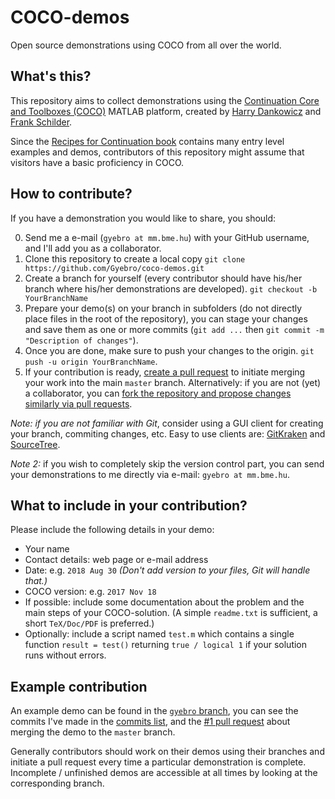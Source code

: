 # COCO-demos
Open source demonstrations using COCO from all over the world.

## What's this?
This repository aims to collect demonstrations using the [Continuation Core and Toolboxes (COCO)][url-coco] MATLAB platform, created by [Harry Dankowicz][url-hdankowicz] and [Frank Schilder][url-fschilder].

Since the [Recipes for Continuation book][url-recipes] contains many entry level examples and demos, contributors of this repository might assume that visitors have a basic proficiency in COCO.

## How to contribute?
If you have a demonstration you would like to share, you should:

0. Send me a e-mail (`gyebro at mm.bme.hu`) with your GitHub username, and I'll add you as a collaborator.
1. Clone this repository to create a local copy `git clone https://github.com/Gyebro/coco-demos.git`
2. Create a branch for yourself (every contributor should have his/her branch where his/her demonstrations are developed). `git checkout -b YourBranchName`
3. Prepare your demo(s) on your branch in subfolders (do not directly place files in the root of the repository), you can stage your changes and save them as one or more commits (`git add ...` then `git commit -m "Description of changes"`).
4. Once you are done, make sure to push your changes to the origin. `git push -u origin YourBranchName`.
5. If your contribution is ready, [create a pull request][url-pull] to initiate merging your work into the main `master` branch.
Alternatively: if you are not (yet) a collaborator, you can [fork the repository and propose changes similarly via pull requests][url-fork-explained].

*Note: if you are not familiar with Git*, consider using a GUI client for creating your branch, commiting changes, etc. Easy to use clients are: [GitKraken][url-gitkraken] and [SourceTree][url-sourcetree].

*Note 2:* if you wish to completely skip the version control part, you can send your demonstrations to me directly via e-mail: `gyebro at mm.bme.hu`.

## What to include in your contribution?
Please include the following details in your demo:

- Your name
- Contact details: web page or e-mail address
- Date: e.g. `2018 Aug 30` *(Don't add version to your files, Git will handle that.)*
- COCO version: e.g. `2017 Nov 18`
- If possible: include some documentation about the problem and the main steps of your COCO-solution. (A simple `readme.txt` is sufficient, a short `TeX/Doc/PDF` is preferred.)
- Optionally: include a script named `test.m` which contains a single function `result = test()` returning `true / logical 1` if your solution runs without errors.

## Example contribution
An example demo can be found in the [`gyebro` branch][url-gyebro-branch], you can see the commits I've made in the [commits list][url-gyebro-commits], and the [#1 pull request][url-gyebro-pull] about merging the demo to the `master` branch.

Generally contributors should work on their demos using their branches and initiate a pull request every time a particular demonstration is complete. Incomplete / unfinished demos are accessible at all times by looking at the corresponding branch.

[url-coco]: https://sourceforge.net/projects/cocotools/
[url-recipes]: https://epubs.siam.org/doi/book/10.1137/1.9781611972573
[url-hdankowicz]: http://danko.mechanical.illinois.edu/
[url-fschilder]: http://www.dtu.dk/english/service/phonebook/person?id=58602
[url-pull]: https://github.com/Gyebro/coco-demos/pulls
[url-gitkraken]: https://www.gitkraken.com/
[url-sourcetree]: https://www.sourcetreeapp.com/
[url-gyebro-branch]: https://github.com/Gyebro/coco-demos/tree/gyebro
[url-gyebro-commits]: https://github.com/Gyebro/coco-demos/commits/gyebro
[url-gyebro-pull]: https://github.com/Gyebro/coco-demos/pull/1
[url-fork-explained]: https://github.com/MarcDiethelm/contributing/blob/master/README.md